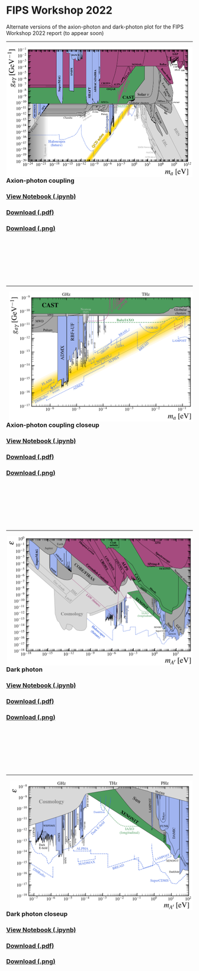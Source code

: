 # FIPS Workshop 2022

Alternate versions of the axion-photon and dark-photon plot for the FIPS Workshop 2022 report (to appear soon)

---
[<img align="right" height="350" src="../plots/plots_png/AxionPhoton_FIPS.png">](https://github.com/cajohare/AxionLimits/raw/master/plots/plots_png/AxionPhoton_FIPS.png)
### Axion-photon coupling
### [View Notebook (.ipynb)](https://github.com/cajohare/AxionLimits/blob/master/FIPS.ipynb)
### [Download (.pdf)](https://github.com/cajohare/AxionLimits/raw/master/plots/AxionPhoton_FIPS.pdf)
### [Download (.png)](https://github.com/cajohare/AxionLimits/raw/master/plots/plots_png/AxionPhoton_FIPS.png)
### &nbsp;
### &nbsp;
### &nbsp;
---
[<img align="right" height="350" src="../plots/plots_png/AxionPhoton_Closeup_FIPS.png">](https://github.com/cajohare/AxionLimits/raw/master/plots/plots_png/AxionPhoton_Closeup_FIPS.png)
### Axion-photon coupling closeup
### [View Notebook (.ipynb)](https://github.com/cajohare/AxionLimits/blob/master/FIPS.ipynb)
### [Download (.pdf)](https://github.com/cajohare/AxionLimits/raw/master/plots/AxionPhoton_Closeup_FIPS.pdf)
### [Download (.png)](https://github.com/cajohare/AxionLimits/raw/master/plots/plots_png/AxionPhoton_Closeup_FIPS.png)
### &nbsp;
### &nbsp;
### &nbsp;
---
[<img align="right" height="350" src="../plots/plots_png/DarkPhoton_FIPS.png">](https://github.com/cajohare/AxionLimits/raw/master/plots/plots_png/DarkPhoton_FIPS.png)
### Dark photon
### [View Notebook (.ipynb)](https://github.com/cajohare/AxionLimits/blob/master/FIPS.ipynb)
### [Download (.pdf)](https://github.com/cajohare/AxionLimits/raw/master/plots/DarkPhoton_FIPS.pdf)
### [Download (.png)](https://github.com/cajohare/AxionLimits/raw/master/plots/plots_png/DarkPhoton_FIPS.png)
### &nbsp;
### &nbsp;
### &nbsp;
---
[<img align="right" height="350" src="../plots/plots_png/DarkPhoton_Closeup_FIPS.png">](https://github.com/cajohare/AxionLimits/raw/master/plots/plots_png/DarkPhoton_Closeup_FIPS.png)
### Dark photon closeup
### [View Notebook (.ipynb)](https://github.com/cajohare/AxionLimits/blob/master/FIPS.ipynb)
### [Download (.pdf)](https://github.com/cajohare/AxionLimits/raw/master/plots/DarkPhoton_Closeup_FIPS.pdf)
### [Download (.png)](https://github.com/cajohare/AxionLimits/raw/master/plots/plots_png/DarkPhoton_Closeup_FIPS.png)
### &nbsp;
### &nbsp;
### &nbsp;